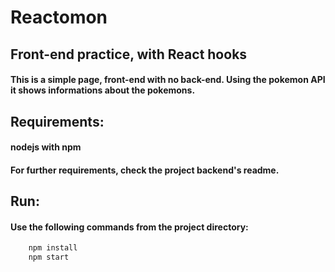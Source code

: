 # Reactomon

## Front-end practice, with React hooks

#### This is a simple page, front-end with no back-end. Using the pokemon API it shows informations about the pokemons. 

## Requirements:

#### nodejs with npm

#### For further requirements, check the project backend's readme.

## Run:

#### Use the following commands from the project directory:

```bash
    npm install
    npm start
```
